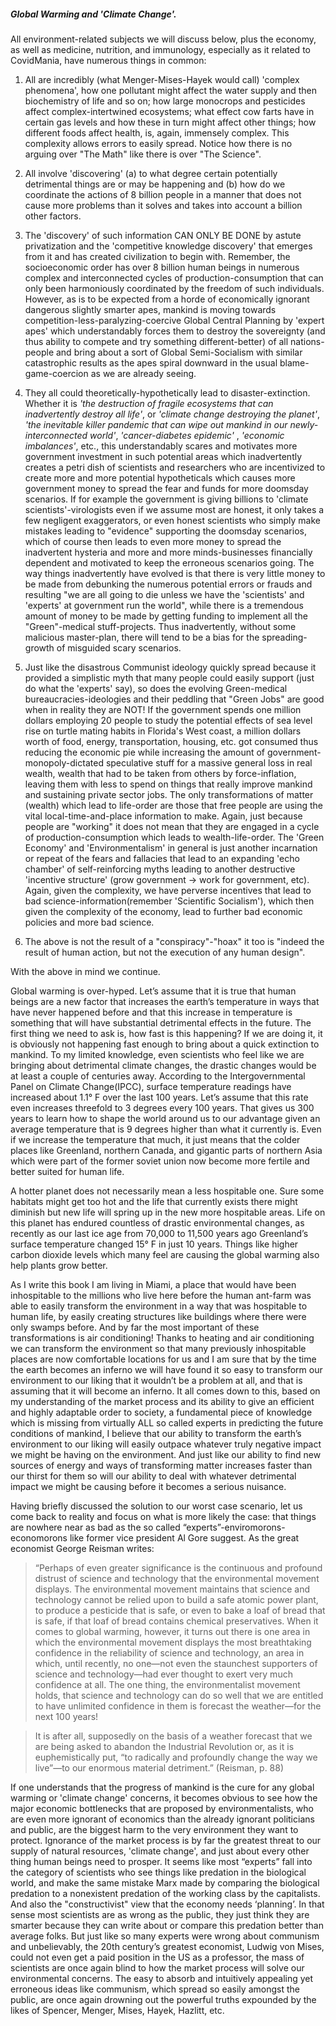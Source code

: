 
##### Global Warming and 'Climate Change'. 
 

All environment-related subjects we will discuss below, plus the economy, as well as medicine, nutrition, and immunology, especially as it related to CovidMania, have numerous things in common:

1. All are incredibly (what Menger-Mises-Hayek would call) 'complex phenomena', how one pollutant might affect the water supply and then biochemistry of life and so on; how large monocrops and pesticides affect complex-intertwined ecosystems; what effect cow farts have in certain gas levels and how these in turn might affect other things; how different foods affect health, is, again, immensely complex. This complexity allows errors to easily spread. Notice how there is no arguing over "The Math" like there is over "The Science".
2. All involve 'discovering' (a) to what degree certain potentially detrimental things are or may be happening and (b) how do we coordinate the actions of 8 billion people in a manner that does not cause more problems than it solves and takes into account a billion other factors.
3. The 'discovery' of such information CAN ONLY BE DONE by astute privatization and the 'competitive knowledge discovery' that emerges from it and has created civilization to begin with. Remember, the socioeconomic order has over 8 billion human beings in numerous complex and interconnected cycles of production-consumption that can only been harmoniously coordinated by the freedom of such individuals. However, as is to be expected from a horde of economically ignorant dangerous slightly smarter apes, mankind is moving towards competition-less-paralyzing-coercive Global Central Planning by 'expert apes' which understandably forces them to destroy the sovereignty (and thus ability to compete and try something different-better) of all nations-people and bring about a sort of Global Semi-Socialism with similar catastrophic results as the apes spiral downward in the usual blame-game-coercion as we are already seeing.
4. They all could theoretically-hypothetically lead to disaster-extinction. Whether it is *'the destruction of fragile ecosystems that can inadvertently destroy all life'*, or *'climate change destroying the planet'*,  *'the inevitable killer pandemic that can wipe out mankind in our newly-interconnected world'*, *'cancer-diabetes epidemic'* , *'economic imbalances'*, etc., this understandably scares and motivates more government investment in such potential areas which inadvertently creates a petri dish of scientists and researchers who are incentivized to create more and more potential hypotheticals which causes more government money to spread the fear and funds for more doomsday scenarios. If for example the government is giving billions to 'climate scientists'-virologists even if we assume most are honest, it only takes a few negligent exaggerators, or even honest scientists who simply make mistakes leading to "evidence" supporting the doomsday scenarios, which of course then leads to even more money to spread the inadvertent hysteria and more and more minds-businesses financially dependent and motivated to keep the erroneous scenarios going. The way things inadvertently have evolved is that there is very little money to be made from debunking the numerous potential errors or frauds and resulting "we are all going to die unless we have the 'scientists' and 'experts' at government run the world", while there is a tremendous amount of money to be made by getting funding to implement all the "Green"-medical stuff-projects. Thus inadvertently, without some malicious master-plan, there will tend to be a bias for the spreading-growth of misguided scary scenarios. 

5. Just like the disastrous Communist ideology quickly spread because it provided a simplistic myth that many people could easily support (just do what the 'experts' say), so does the evolving Green-medical bureaucracies-ideologies and their peddling that "Green Jobs" are good when in reality they are NOT! If the government spends one million dollars employing 20 people to study the potential effects of sea level rise on turtle mating habits in Florida's West coast, a million dollars worth of food, energy, transportation, housing, etc. got consumed thus reducing the economic pie while increasing the amount of government-monopoly-dictated speculative stuff for a massive general loss in real wealth, wealth that had to be taken from others by force-inflation, leaving them with less to spend on things that really improve mankind and sustaining private sector jobs. The only transformations of matter (wealth) which lead to life-order are those that free people are using the vital local-time-and-place information to make. Again, just because people are "working" it does not mean that they are engaged in a cycle of production-consumption which leads to wealth-life-order. The 'Green Economy' and 'Environmentalism' in general is just another incarnation or repeat of the fears and fallacies that lead to an expanding 'echo chamber' of self-reinforcing myths leading to another destructive 'incentive structure' (grow government -> work for government, etc). Again, given the complexity, we have perverse incentives that lead to bad science-information(remember 'Scientific Socialism'), which then given the complexity of the economy, lead to further bad economic policies and more bad science. 

6. The above is not the result of a "conspiracy"-"hoax" it too is "indeed the result of human action, but not the execution of any human design". 

With the above in mind we continue. 

Global warming is over-hyped. Let’s assume that it is true that human beings are a new factor that increases the earth’s temperature in ways that have never happened before and that this increase in temperature is something that will have substantial detrimental effects in the future. The first thing we need to ask is, how fast is this happening? If we are doing it, it is obviously not happening fast enough to bring about a quick extinction to mankind. To my limited knowledge, even scientists who feel like we are bringing about detrimental climate changes, the drastic changes would be at least a couple of centuries away. According to the Intergovernmental Panel on Climate Change(IPCC), surface temperature readings have increased about 1.1° F over the last 100 years. Let’s assume that this rate even increases threefold to 3 degrees every 100 years. That gives us 300 years to learn how to shape the world around us to our advantage given an average temperature that is 9 degrees higher than what it currently is. Even if we increase the temperature that much, it just means that the colder places like Greenland, northern Canada, and gigantic parts of northern Asia which were part of the former soviet union now become more fertile and better suited for human life.

A hotter planet does not necessarily mean a less hospitable one. Sure some habitats might get too hot and the life that currently exists there might diminish but new life will spring up in the new more hospitable areas. Life on this planet has endured countless of drastic environmental changes, as recently as our last ice age from 70,000 to 11,500 years ago Greenland’s surface temperature changed 15° F in just 10 years. Things like higher carbon dioxide levels which many feel are causing the global warming also help plants grow better.

As I write this book I am living in Miami, a place that would have been inhospitable to the millions who live here before the human ant-farm was able to easily transform the environment in a way that was hospitable to human life, by easily creating structures like buildings where there were only swamps before. And by far the most important of these transformations is air conditioning! Thanks to heating and air conditioning we can transform the environment so that many previously inhospitable places are now comfortable locations for us and I am sure that by the time the earth becomes an inferno we will have found it so easy to transform our environment to our liking that it wouldn’t be a problem at all, and that is assuming that it will become an inferno. It all comes down to this, based on my understanding of the market process and its ability to give an efficient and highly adaptable order to society, a fundamental piece of knowledge which is missing from virtually ALL so called experts in predicting the future conditions of mankind, I believe that our ability to transform the earth’s environment to our liking will easily outpace whatever truly negative impact we might be having on the environment. And just like our ability to find new sources of energy and ways of transforming matter increases faster than our thirst for them so will our ability to deal with whatever detrimental impact we might be causing before it becomes a serious nuisance.

Having briefly discussed the solution to our worst case scenario, let us come back to reality and focus on what is more likely the case: that things are nowhere near as bad as the so called “experts”-enviromorons-economorons like former vice president Al Gore suggest. As the great economist George Reisman writes:

>“Perhaps of even greater significance is the continuous and profound distrust of science and technology that the environmental movement displays. The environmental movement maintains that science and technology cannot be relied upon to build a safe atomic power plant, to produce a pesticide that is safe, or even to bake a loaf of bread that is safe, if that loaf of bread contains chemical preservatives. When it comes to global warming, however, it turns out there is one area in which the environmental movement displays the most breathtaking confidence in the reliability of science and technology, an area in which, until recently, no one—not even the staunchest supporters of science and technology—had ever thought to exert very much confidence at all. The one thing, the environmentalist movement holds, that science and technology can do so well that we are entitled to have unlimited confidence in them is forecast the weather—for the next 100 years! 

>It is after all, supposedly on the basis of a weather forecast that we are being asked to abandon the Industrial Revolution or, as it is euphemistically put, “to radically and profoundly change the way we live”—to our enormous material detriment.” (Reisman, p. 88)

If one understands that the progress of mankind is the cure for any global warming or 'climate change' concerns, it becomes obvious to see how the major economic bottlenecks that are proposed by environmentalists, who are even more ignorant of economics than the already ignorant politicians and public, are the biggest harm to the very environment they want to protect. Ignorance of the market process is by far the greatest threat to our supply of natural resources, 'climate change', and just about every other thing human beings need to prosper. It seems like most “experts” fall into the category of scientists who see things like predation in the biological world, and make the same mistake Marx made by comparing the biological predation to a nonexistent predation of the working class by the capitalists. And also the "constructivist" view that the economy needs ‘planning’. In that sense most scientists are as wrong as the public, they just think they are smarter because they can write about or compare this predation better than average folks. But just like so many experts were wrong about communism and unbelievably, the 20th century’s greatest economist, Ludwig von Mises, could not even get a paid position in the US as a professor, the mass of scientists are once again blind to how the market process will solve our environmental concerns. The easy to absorb and intuitively appealing yet erroneous ideas like communism, which spread so easily amongst the public, are once again drowning out the powerful truths expounded by the likes of Spencer, Menger, Mises, Hayek, Hazlitt, etc.